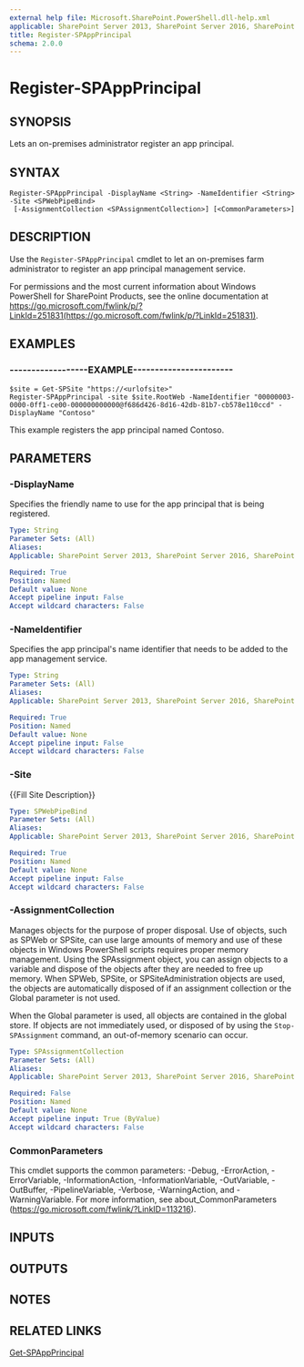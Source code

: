 ```yaml
---
external help file: Microsoft.SharePoint.PowerShell.dll-help.xml
applicable: SharePoint Server 2013, SharePoint Server 2016, SharePoint Server 2019
title: Register-SPAppPrincipal
schema: 2.0.0
---
```


# Register-SPAppPrincipal

## SYNOPSIS
Lets an on-premises administrator register an app principal.

## SYNTAX

```
Register-SPAppPrincipal -DisplayName <String> -NameIdentifier <String> -Site <SPWebPipeBind>
 [-AssignmentCollection <SPAssignmentCollection>] [<CommonParameters>]
```

## DESCRIPTION
Use the `Register-SPAppPrincipal` cmdlet to let an on-premises farm administrator to register an app principal management service.


For permissions and the most current information about Windows PowerShell for SharePoint Products, see the online documentation at https://go.microsoft.com/fwlink/p/?LinkId=251831(https://go.microsoft.com/fwlink/p/?LinkId=251831).


## EXAMPLES

### ------------------EXAMPLE-----------------------
```
$site = Get-SPSite "https://<urlofsite>"
Register-SPAppPrincipal -site $site.RootWeb -NameIdentifier "00000003-0000-0ff1-ce00-000000000000@f686d426-8d16-42db-81b7-cb578e110ccd" -DisplayName "Contoso"
```

This example registers the app principal named Contoso.


## PARAMETERS

### -DisplayName
Specifies the friendly name to use for the app principal that is being registered.

```yaml
Type: String
Parameter Sets: (All)
Aliases: 
Applicable: SharePoint Server 2013, SharePoint Server 2016, SharePoint Server 2019

Required: True
Position: Named
Default value: None
Accept pipeline input: False
Accept wildcard characters: False
```

### -NameIdentifier
Specifies the app principal's name identifier that needs to be added to the app management service.

```yaml
Type: String
Parameter Sets: (All)
Aliases: 
Applicable: SharePoint Server 2013, SharePoint Server 2016, SharePoint Server 2019

Required: True
Position: Named
Default value: None
Accept pipeline input: False
Accept wildcard characters: False
```

### -Site
{{Fill Site Description}}

```yaml
Type: SPWebPipeBind
Parameter Sets: (All)
Aliases: 
Applicable: SharePoint Server 2013, SharePoint Server 2016, SharePoint Server 2019

Required: True
Position: Named
Default value: None
Accept pipeline input: False
Accept wildcard characters: False
```

### -AssignmentCollection
Manages objects for the purpose of proper disposal.
Use of objects, such as SPWeb or SPSite, can use large amounts of memory and use of these objects in Windows PowerShell scripts requires proper memory management.
Using the SPAssignment object, you can assign objects to a variable and dispose of the objects after they are needed to free up memory.
When SPWeb, SPSite, or SPSiteAdministration objects are used, the objects are automatically disposed of if an assignment collection or the Global parameter is not used.

When the Global parameter is used, all objects are contained in the global store.
If objects are not immediately used, or disposed of by using the `Stop-SPAssignment` command, an out-of-memory scenario can occur.

```yaml
Type: SPAssignmentCollection
Parameter Sets: (All)
Aliases: 
Applicable: SharePoint Server 2013, SharePoint Server 2016, SharePoint Server 2019

Required: False
Position: Named
Default value: None
Accept pipeline input: True (ByValue)
Accept wildcard characters: False
```

### CommonParameters
This cmdlet supports the common parameters: -Debug, -ErrorAction, -ErrorVariable, -InformationAction, -InformationVariable, -OutVariable, -OutBuffer, -PipelineVariable, -Verbose, -WarningAction, and -WarningVariable. For more information, see about_CommonParameters (https://go.microsoft.com/fwlink/?LinkID=113216).

## INPUTS

## OUTPUTS

## NOTES

## RELATED LINKS

[Get-SPAppPrincipal](Get-SPAppPrincipal.md)
